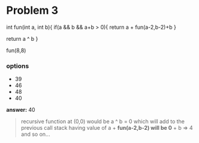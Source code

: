 # Problem 3

int fun(int a, int b){
   if(a && b && a+b > 0){
     return a + fun(a-2,b-2)+b
   }

   return a ^ b
}

fun(8,8)


### options
- 39
- 46
- 48 
- 40

**answer:**  40

> recursive function at (0,0) would be a ^ b = 0 which will add to the previous call stack having value of a + **fun(a-2,b-2) will be 0** + b => 4 and so on...

